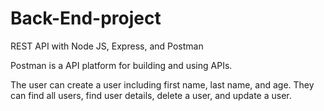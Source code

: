 # Back-End-project

REST API with Node JS, Express, and Postman

Postman is a API platform for building and using APIs.

The user can create a user including first name, last name, and age. They can find all users, find user details, delete a user, and update a user.

